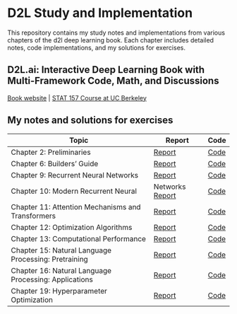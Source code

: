 # D2L Study and Implementation
This repository contains my study notes and implementations from various chapters of the d2l deep learning book. Each chapter includes detailed notes, code implementations, and my solutions for exercises.

## D2L.ai: Interactive Deep Learning Book with Multi-Framework Code, Math, and Discussions

[Book website](https://d2l.ai/) | [STAT 157 Course at UC Berkeley](http://courses.d2l.ai/berkeley-stat-157/index.html)

## My notes and solutions for exercises
| Topic | Report | Code |
|------|---|---|
| Chapter 2: Preliminaries | [Report](https://docs.google.com/document/d/1sfllfKdj0XYNL1Js62bJXMs77_9QdlJYQZ79LlsuOVQ/edit?usp=sharing) | [Code](https://github.com/so-hyunn/d2l/blob/master/MyCode/Chapter-2-Preliminaries.ipynb) |  
| Chapter 6: Builders’ Guide | [Report](https://docs.google.com/document/d/12A-ACYe1Phnm4SB601Ykhm3zycRtigaDBEFzH1eMZoU/edit?usp=sharing) | [Code](https://github.com/so-hyunn/d2l/blob/master/MyCode/Chapter-6-Builders%E2%80%99%20Guide.ipynb)|
| Chapter 9: Recurrent Neural Networks |[Report](https://docs.google.com/document/d/1uT6UscAMv2tZQdiNlJ__iX4Z9OJgqJ5nY4u2Q1ZH-vg/edit?usp=sharing) | [Code](https://github.com/so-hyunn/d2l/blob/master/MyCode/Chapter-9-Recurrent%20Neural%20Networks.ipynb)|
| Chapter 10: Modern Recurrent Neural | Networks [Report](https://docs.google.com/document/d/1m5tT4kAUN8SzaiFSWF59pJsv7vT5azCpaojESiRvUU8/edit?usp=sharing) | [Code](https://github.com/so-hyunn/d2l/blob/master/MyCode/Chapter-10-Modern%20Recurrent%20Neural%20Networks.ipynb) |
| Chapter 11: Attention Mechanisms and Transformers | [Report](https://docs.google.com/document/d/1h3Xph0BZlUPufOgAi7N3eEjFHBJtIHN_r3zkZyNAUDY/edit?usp=sharing) | [Code](https://github.com/so-hyunn/d2l/blob/master/MyCode/Chapter-11-Attention-Transformers.ipynb)|
| Chapter 12: Optimization Algorithms | [Report](https://docs.google.com/document/d/1YCSJ59qTrB1FAy8T6gWTCgdKA7eTIS_EZE0XA2X571w/edit?usp=sharing) | [Code](https://github.com/so-hyunn/d2l/blob/master/MyCode/Chapter-12-Optimization-DeepLearning.ipynb)|
| Chapter 13: Computational Performance | [Report](https://docs.google.com/document/d/1Jbj_4daWTRnuKYtk5g16BsE8PrBa4LHKz51TCLPmL6c/edit?usp=sharing) | [Code](https://github.com/so-hyunn/d2l/blob/master/MyCode/Chapter-13-Computational%20Performance.ipynb) |
| Chapter 15: Natural Language Processing: Pretraining | [Report](https://docs.google.com/document/d/17kx2YVNal-i8ma_PykDGYO3teO7I1tp2z-YuLvNKrI4/edit?usp=sharing) | [Code](https://github.com/so-hyunn/d2l/blob/master/MyCode/Chapter-15-NLP-pretraining.ipynb)|
| Chapter 16: Natural Language Processing: Applications | [Report](https://docs.google.com/document/d/1_f2tSdH1vjvWoInNVRBvrhkk8XJOOfSms0ETR_m3PXQ/edit?usp=sharing) | [Code](https://github.com/so-hyunn/d2l/blob/master/MyCode/Chapter-16-NLP-applicaiton.ipynb)|
| Chapter 19: Hyperparameter Optimization | [Report](https://docs.google.com/document/d/1Ht99Cu54KJvd6dPeu7oN4VbWmMPrXuijNM70Hr2gDoc/edit?usp=sharing) | [Code](https://github.com/so-hyunn/d2l/blob/master/MyCode/Chapter-19-Hyperparameter-Optimization.ipynb)|
